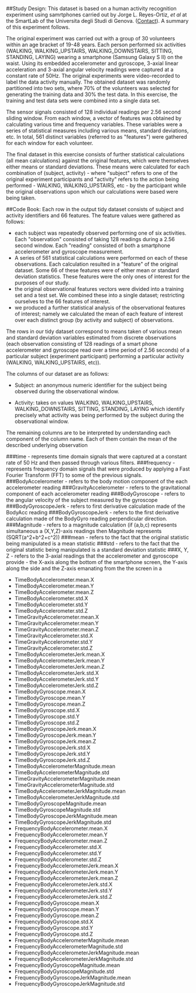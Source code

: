 
##Study Design:
This dataset is based on a human activity recognition experiment using samrtphones carried out by Jorge L. Reyes-Ortiz, <em>et al</em> at the SmartLab of the Universita degli Studi di Genova. (<a href="mailto:activityrecognition@smartlab.ws">Contact</a>). A summary of this experiment follows.

The original experiment was carried out with a group of 30 volunteers within an age bracket of 19-48 years. Each person performed six activities (WALKING, WALKING_UPSTAIRS, WALKING_DOWNSTAIRS, SITTING, STANDING, LAYING) wearing a 
smartphone (Samsung Galaxy S II) on the waist. Using its embedded accelerometer and gyroscope, 3-axial linear acceleration and 3-axial angular velocity readings were captured at a constant rate of 50Hz. The original experiments were video-recorded to label the data activity manually. The obtained dataset was randomly partitioned into two sets, where 70% of the volunteers was selected for generating the training data and 30% the test data. In this exercise, the training and test data sets were combined into a single data set.

The sensor signals consisted of 128 individual readings per 2.56 second sliding window. From each window, a vector of features was obtained by calculating various time and frequency variables. These variables were a series of statistical measures including various means, standard deviations, etc. In total, 561 distinct variables (referred to as "features") were gathered for each window for each volunteer.

The final dataset in this exercise consists of further statistical calculations (all mean calculations) against the original features, which were themselves either means or standard deviations. These means were calculated for each combination of (subject, activity) - where "subject" refers to one of the original experiment participants and "activity" refers to the action being performed - WALKING, WALKING_UPSTAIRS, etc - by the participant while the original observations upon which our calculations were based were being taken.


##Code Book:
Each row in the output tidy dataset consists of subject and activity identifiers and 66 features. The feature values were gathered as follows:
  - each subject was repeatedly observed performing one of six activities. Each "observation" consisted of taking 128 readings during a 2.56 second window. Each "reading" consisted  of both a smartphone accelerometer and gyroscope measurement. 
  - A series of 561 statistical calculations were performed on each of these observations. Each calculation resulted in a "feature" of the original dataset. Some 66 of these features were of either mean or standard deviation statistics. These features were the only ones of interest for the purposes of our study.
  - the original observational features vectors were divided into a training set and a test set. We combined these into a single dataset; restricting ourselves to the 66 features of interest.
  - we produced a further statistical analysis of the observational features of interest; namely we calculated the mean of each feature of interest over each distinct group (by activity and subject) of observations. 

The rows in our tidy dataset correspond to means taken of various mean and standard deviation variables estimated from discrete observations (each observation consisting of 128 readings of a smart phone accelerometer and gyroscope read over a time period of 2.56 seconds) of a particular subject (experiment participant) performing a particular activity (WALKING, WALKING_UPSTAIRS, etc)).

The columns of our dataset are as follows:

- Subject: an anonymous numeric identifier for the subject being observed during the observational window.

- Activity: takes on values WALKING, WALKING_UPSTAIRS, WALKING_DOWNSTAIRS, SITTING, STANDING, LAYING which identify 
precisely what activity was being performed by the subject during the observational window.

The remaining columns are to be interpreted by understanding each component of the column name. Each of them contain the mean of the described underlying observation

###time  - represents time domain signals that were captured at a constant rate of 50 Hz and then passed through various filters.
###frequency - represents frequency domain signals that were produced by applying  a Fast Fourier Transform (FFT) to some of the previous signals.
###BodyAccelerometer - refers to the body motion component of the each accelerometer reading
###GravityAccelerometer - refers to the gravitational component of each accelerometer reading
###BodyGyroscope - refers to the angular velocity of the subject measured by the gyroscope
###BodyGyroscopeJerk - refers to first derivative calculation made of the BodyAcc reading
###BodyGyroscopeJerk - refers to the first derivative calculation made of the BodyGyro reading
perpendicular direction.
###Magnitude - refers to a magnitude calculation (if (a,b,c) represents simultaneous a (X,Y,Z)-axis readings then Magnitude represents (SQRT(a^2+b^2+c^2))
###mean - refers to the fact that the original statistic being manipulated is a mean statistic
###std - refers to the fact that the original statistic being manipulated is a standard deviation statistic
###X, Y, Z - refers to the 3-axial readings that the accelerometer and gyroscope provide - the X-axis along the bottom of the smartphone screen, the Y-axis along the side and the Z-axis emanating from the the screen in a 

- TimeBodyAccelerometer.mean.X
- TimeBodyAccelerometer.mean.Y
- TimeBodyAccelerometer.mean.Z
- TimeBodyAccelerometer.std.X
- TimeBodyAccelerometer.std.Y
- TimeBodyAccelerometer.std.Z
- TimeGravityAccelerometer.mean.X
- TimeGravityAccelerometer.mean.Y
- TimeGravityAccelerometer.mean.Z
- TimeGravityAccelerometer.std.X
- TimeGravityAccelerometer.std.Y
- TimeGravityAccelerometer.std.Z
- TimeBodyAccelerometerJerk.mean.X
- TimeBodyAccelerometerJerk.mean.Y
- TimeBodyAccelerometerJerk.mean.Z
- TimeBodyAccelerometerJerk.std.X
- TimeBodyAccelerometerJerk.std.Y
- TimeBodyAccelerometerJerk.std.Z
- TimeBodyGyroscope.mean.X
- TimeBodyGyroscope.mean.Y
- TimeBodyGyroscope.mean.Z
- TimeBodyGyroscope.std.X
- TimeBodyGyroscope.std.Y
- TimeBodyGyroscope.std.Z
- TimeBodyGyroscopeJerk.mean.X
- TimeBodyGyroscopeJerk.mean.Y
- TimeBodyGyroscopeJerk.mean.Z
- TimeBodyGyroscopeJerk.std.X
- TimeBodyGyroscopeJerk.std.Y
- TimeBodyGyroscopeJerk.std.Z
- TimeBodyAccelerometerMagnitude.mean
- TimeBodyAccelerometerMagnitude.std
- TimeGravityAccelerometerMagnitude.mean
- TimeGravityAccelerometerMagnitude.std
- TimeBodyAccelerometerJerkMagnitude.mean
- TimeBodyAccelerometerJerkMagnitude.std
- TimeBodyGyroscopeMagnitude.mean
- TimeBodyGyroscopeMagnitude.std
- TimeBodyGyroscopeJerkMagnitude.mean
- TimeBodyGyroscopeJerkMagnitude.std
- FrequencyBodyAccelerometer.mean.X
- FrequencyBodyAccelerometer.mean.Y
- FrequencyBodyAccelerometer.mean.Z
- FrequencyBodyAccelerometer.std.X
- FrequencyBodyAccelerometer.std.Y
- FrequencyBodyAccelerometer.std.Z
- FrequencyBodyAccelerometerJerk.mean.X
- FrequencyBodyAccelerometerJerk.mean.Y
- FrequencyBodyAccelerometerJerk.mean.Z
- FrequencyBodyAccelerometerJerk.std.X
- FrequencyBodyAccelerometerJerk.std.Y
- FrequencyBodyAccelerometerJerk.std.Z
- FrequencyBodyGyroscope.mean.X
- FrequencyBodyGyroscope.mean.Y
- FrequencyBodyGyroscope.mean.Z
- FrequencyBodyGyroscope.std.X
- FrequencyBodyGyroscope.std.Y
- FrequencyBodyGyroscope.std.Z
- FrequencyBodyAccelerometerMagnitude.mean
- FrequencyBodyAccelerometerMagnitude.std
- FrequencyBodyAccelerometerJerkMagnitude.mean
- FrequencyBodyAccelerometerJerkMagnitude.std
- FrequencyBodyGyroscopeMagnitude.mean
- FrequencyBodyGyroscopeMagnitude.std
- FrequencyBodyGyroscopeJerkMagnitude.mean
- FrequencyBodyGyroscopeJerkMagnitude.std